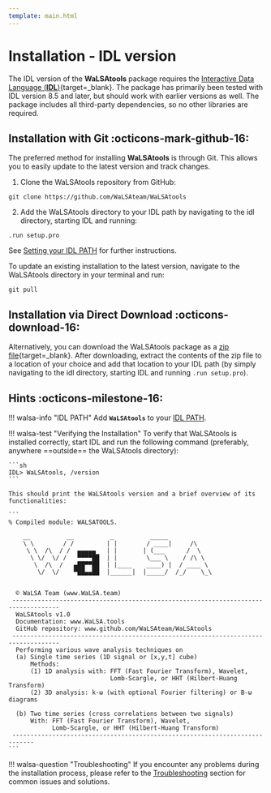 ```yaml
---
template: main.html
---
```


# Installation - IDL version

The IDL version of the **WaLSAtools** package requires the [Interactive Data Language (**IDL**)][3]{target=_blank}. The package has primarily been tested with IDL version 8.5 and later, but should work with earlier versions as well. The package includes all third-party dependencies, so no other libraries are required.

## Installation with Git :octicons-mark-github-16:

The preferred method for installing **WaLSAtools** is through Git. This allows you to easily update to the latest version and track changes.

1.  Clone the WaLSAtools repository from GitHub:

```
git clone https://github.com/WaLSAteam/WaLSAtools
```

2.  Add the WaLSAtools directory to your IDL path by navigating to the idl directory, starting IDL and running:

```
.run setup.pro
```

See [Setting your IDL PATH][4] for further instructions.

To update an existing installation to the latest version, navigate to the WaLSAtools directory in your terminal and run:

```
git pull
```

## Installation via Direct Download :octicons-download-16:

Alternatively, you can download the WaLSAtools package as a [zip file][5]{target=_blank}. After downloading, extract the contents of the zip file to a location of your choice and add that location to your IDL path (by simply navigating to the idl directory, starting IDL and running `.run setup.pro`).

## Hints :octicons-milestone-16:

!!! walsa-info "IDL PATH"
    Add **`WaLSAtools`** to your [IDL PATH][4].

!!! walsa-test "Verifying the Installation"
	To verify that WaLSAtools is installed correctly, start IDL and run the following command (preferably, anywhere ==outside== the WaLSAtools directory):

    ```sh
    IDL> WaLSAtools, /version
    ```

    This should print the WaLSAtools version and a brief overview of its functionalities:

    ```
	% Compiled module: WALSATOOLS.

	    __          __          _          _____
	    \ \        / /         | |        / ____|     /\
	     \ \  /\  / /  ▄▄▄▄▄   | |       | (___      /  \
	      \ \/  \/ /   ▀▀▀▀██  | |        \___ \    / /\ \
	       \  /\  /   ▄██▀▀██  | |____    ____) |  / ____ \
	        \/  \/    ▀██▄▄██  |______|  |_____/  /_/    \_\


	  © WaLSA Team (www.WaLSA.team)
	 -----------------------------------------------------------------------------------
	  WaLSAtools v1.0
	  Documentation: www.WaLSA.tools
	  GitHub repository: www.github.com/WaLSAteam/WaLSAtools
	 -----------------------------------------------------------------------------------
	  Performing various wave analysis techniques on
	  (a) Single time series (1D signal or [x,y,t] cube)
	      Methods:
	      (1) 1D analysis with: FFT (Fast Fourier Transform), Wavelet,
	                            Lomb-Scargle, or HHT (Hilbert-Huang Transform)
	      (2) 3D analysis: k-ω (with optional Fourier filtering) or B-ω diagrams

	  (b) Two time series (cross correlations between two signals)
	      With: FFT (Fast Fourier Transform), Wavelet,
	            Lomb-Scargle, or HHT (Hilbert-Huang Transform)
	 ----------------------------------------------------------------------------
    ```

!!! walsa-question "Troubleshooting"
	If you encounter any problems during the installation process, please refer to the [Troubleshooting][1] section for common issues and solutions.

<br>

  [1]: troubleshooting.md
  [2]: https://github.com/WaLSAteam/WaLSAtools
  [3]: https://www.nv5geospatialsoftware.com/Products/IDL
  [4]: setting-idl-path.md
  [5]: https://github.com/WaLSAteam/WaLSAtools/zipball/master/
  [6]: https://docs.github.com/en/get-started/getting-started-with-git/about-remote-repositories#cloning-with-https-urls
